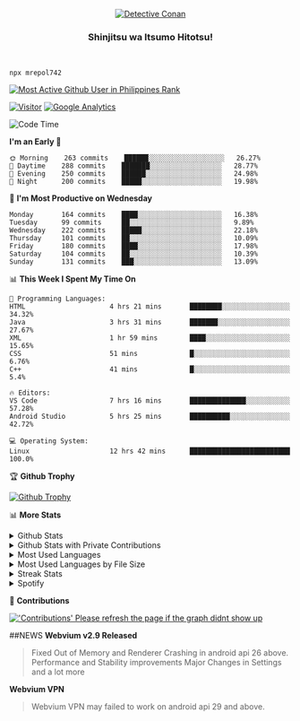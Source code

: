 <p align="center">
<a href="https://mrepol742.github.io">
  <img alt="Detective Conan" src="https://mrepol742-gif-randomizer.vercel.app/api" /> 
  </a> 
  <h3 align="center">Shinjitsu wa Itsumo Hitotsu!</h3>
</p>
<br>

~~~
npx mrepol742
~~~
 
[![Most Active Github User in Philippines Rank](https://enibdhv97zm33sz.m.pipedream.net)](https://mrepol742.github.io)

[![Visitor](https://visitor-badge.glitch.me/badge?page_id=mrepol742)](https:/mrepol742.github.io) [![Google Analytics](https://ga-beacon.appspot.com/UA-211882290-2/profile-readme)](https://mrepol742.github.io)

[comment]: <> (This is a automated generated Data from github action workflow)
[comment]: <> (START OF GENERATED DATA)

<!--START_SECTION:waka-->
![Code Time](http://img.shields.io/badge/Code%20Time-431%20hrs%2035%20mins-blue)

**I'm an Early 🐤** 

```text
🌞 Morning    263 commits    ██████░░░░░░░░░░░░░░░░░░░   26.27% 
🌆 Daytime    288 commits    ███████░░░░░░░░░░░░░░░░░░   28.77% 
🌃 Evening    250 commits    ██████░░░░░░░░░░░░░░░░░░░   24.98% 
🌙 Night      200 commits    █████░░░░░░░░░░░░░░░░░░░░   19.98%

```
📅 **I'm Most Productive on Wednesday** 

```text
Monday       164 commits    ████░░░░░░░░░░░░░░░░░░░░░   16.38% 
Tuesday      99 commits     ██░░░░░░░░░░░░░░░░░░░░░░░   9.89% 
Wednesday    222 commits    █████░░░░░░░░░░░░░░░░░░░░   22.18% 
Thursday     101 commits    ██░░░░░░░░░░░░░░░░░░░░░░░   10.09% 
Friday       180 commits    ████░░░░░░░░░░░░░░░░░░░░░   17.98% 
Saturday     104 commits    ██░░░░░░░░░░░░░░░░░░░░░░░   10.39% 
Sunday       131 commits    ███░░░░░░░░░░░░░░░░░░░░░░   13.09%

```


📊 **This Week I Spent My Time On** 

```text
💬 Programming Languages: 
HTML                     4 hrs 21 mins       ████████░░░░░░░░░░░░░░░░░   34.32% 
Java                     3 hrs 31 mins       ███████░░░░░░░░░░░░░░░░░░   27.67% 
XML                      1 hr 59 mins        ████░░░░░░░░░░░░░░░░░░░░░   15.65% 
CSS                      51 mins             █░░░░░░░░░░░░░░░░░░░░░░░░   6.76% 
C++                      41 mins             █░░░░░░░░░░░░░░░░░░░░░░░░   5.4%

🔥 Editors: 
VS Code                  7 hrs 16 mins       ██████████████░░░░░░░░░░░   57.28% 
Android Studio           5 hrs 25 mins       ██████████░░░░░░░░░░░░░░░   42.72%

💻 Operating System: 
Linux                    12 hrs 42 mins      █████████████████████████   100.0%

```


<!--END_SECTION:waka-->

[comment]: <> (END OF GENERATED DATA)

<p>

🏆 **Github Trophy**
  
<a href="https://mrepol742.github.io">
<img alt="Github Trophy" src="https://github-profile-trophy.vercel.app/?username=mrepol742&theme=gruvbox">
</a>
</p>

<p>

📊 **More Stats**
  
<details>
  <summary>Github Stats</summary>
  <br>
  <a href="https://mrepol742.github.io">
  <img alt="Github Stats" src="https://github-readme-stats.vercel.app/api?username=mrepol742&show_icons=true&count_private=true&theme=gruvbox">
</a>  
  
</details> 
  
  <details>
  <summary>Github Stats with Private Contributions</summary>
  <br>
 <a href="https://mrepol742.github.io">
<img alt="Github Stats with Private Contributions" src="https://mrepol742.github.io/github-stats/generated/overview.svg">
</a>
</details>
  
<details>
  <summary>Most Used Languages</summary>
  <br>
 <a href="https://mrepol742.github.io">
<img alt="Most Used Languages" src="https://github-readme-stats.vercel.app/api/top-langs/?username=mrepol742&layout=compact&include_all_commits=true&&count_private=true&langs_count=20&theme=gruvbox">
</a>
</details>

 <details>
  <summary>Most Used Languages by File Size</summary>
  <br>
 <a href="https://mrepol742.github.io">
<img alt="Most Used Languages by File Size" src="https://mrepol742.github.io/github-stats/generated/languages.svg">
</a>
</details>

<details>
  <summary>Streak Stats</summary>
  <br>
<a href="https://mrepol742.github.io">
<img alt="'Streak Stats' Please refresh the page if the stats didnt show up" src="https://mrepol742-streak-stats.herokuapp.com/?user=mrepol742&theme=gruvbox">
</a>
</p>
</details>
<details>
  <summary>Spotify</summary>
  <br>
<a href="https://mrepol742.github.io">
<img alt="Spotify" src="https://spotify-recently-played-readme.vercel.app/api?user=7xx9e7hwq1qyown0m4ut78pcz&count=10&unique=true">
</a>
</p>
</details>


📜 **Contributions**
  
<a href="https://mrepol742.github.io">
<img alt="'Contributions' Please refresh the page if the graph didnt show up" src="https://mrepol742-activity-graph.herokuapp.com/graph?username=mrepol742&theme=github&hide_border=true">
</a>
</p>

##NEWS
**Webvium v2.9 Released**
>Fixed Out of Memory and Renderer Crashing in android api 26 above.
>Performance and Stability improvements
>Major Changes in Settings
>and a lot more

**Webvium VPN**
>Webvium VPN may failed to work on android api 29 and above.

